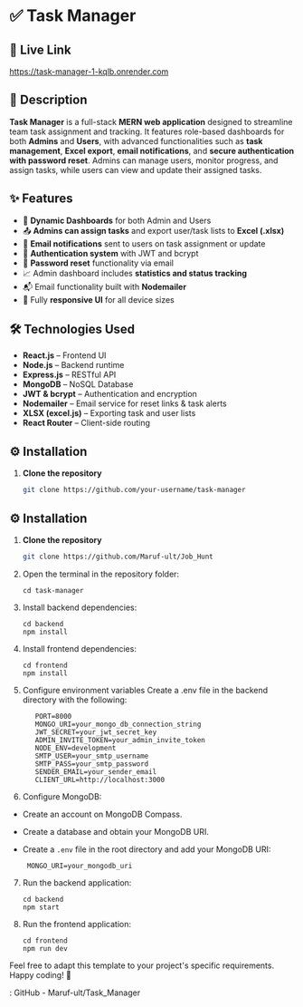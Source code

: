 # ✅ Task Manager

## 🔗 Live Link  
https://task-manager-1-kqlb.onrender.com

## 📌 Description  
**Task Manager** is a full-stack **MERN web application** designed to streamline team task assignment and tracking. It features role-based dashboards for both **Admins** and **Users**, with advanced functionalities such as **task management**, **Excel export**, **email notifications**, and **secure authentication with password reset**. Admins can manage users, monitor progress, and assign tasks, while users can view and update their assigned tasks.

## ✨ Features  
- 👥 **Dynamic Dashboards** for both Admin and Users  
- 📤 **Admins can assign tasks** and export user/task lists to **Excel (.xlsx)**  
- 📨 **Email notifications** sent to users on task assignment or update  
- 🔐 **Authentication system** with JWT and bcrypt  
- 🔁 **Password reset** functionality via email  
- 📈 Admin dashboard includes **statistics and status tracking**  
- 📬 Email functionality built with **Nodemailer**  
- 📱 Fully **responsive UI** for all device sizes  

## 🛠️ Technologies Used  
- **React.js** – Frontend UI  
- **Node.js** – Backend runtime  
- **Express.js** – RESTful API  
- **MongoDB** – NoSQL Database  
- **JWT & bcrypt** – Authentication and encryption  
- **Nodemailer** – Email service for reset links & task alerts  
- **XLSX (excel.js)** – Exporting task and user lists  
- **React Router** – Client-side routing  

## ⚙️ Installation  

1. **Clone the repository**  
   ```bash
   git clone https://github.com/your-username/task-manager

## ⚙️ Installation  

1. **Clone the repository**  
   ```bash
   git clone https://github.com/Maruf-ult/Job_Hunt
   
2. Open the terminal in the repository folder:
 
   ```
   cd task-manager
    ```

3. Install backend dependencies:

   ```
   cd backend
   npm install

    ```

4. Install frontend dependencies:
   
   ```
   cd frontend
   npm install
     ```
5. Configure environment variables
     Create a .env file in the backend directory with the following:

     ```
        PORT=8000
        MONGO_URI=your_mongo_db_connection_string
        JWT_SECRET=your_jwt_secret_key
        ADMIN_INVITE_TOKEN=your_admin_invite_token
        NODE_ENV=development
        SMTP_USER=your_smtp_username
        SMTP_PASS=your_smtp_password
        SENDER_EMAIL=your_sender_email
        CLIENT_URL=http://localhost:3000

     ```
    
6. Configure MongoDB:
- Create an account on MongoDB Compass.
- Create a database and obtain your MongoDB URI.
- Create a `.env` file in the root directory and add your MongoDB URI:

  ```  MONGO_URI=your_mongodb_uri  ```
  

7. Run the backend application:
   
   ```
   cd backend
   npm start
   ```

8. Run the frontend application:
   
   ```
   cd frontend
   npm run dev
   ```


   
Feel free to adapt this template to your project's specific requirements. Happy coding! 🚀

: GitHub - Maruf-ult/Task_Manager

